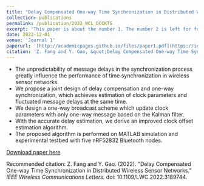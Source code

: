 ```yaml
---
title: "Delay Compensated One-way Time Synchronization in Distributed Wireless Sensor Networks"
collection: publications
permalink: /publication/2022_WCL_DCCKTS
excerpt: 'This paper is about the number 1. The number 2 is left for future work.'
date: 2022-12-01
venue: 'Journal 1'
paperurl: '[http://academicpages.github.io/files/paper1.pdf](https://ieeexplore.ieee.org/document/9825722)'
citation: 'Z. Fang and Y. Gao, &quot;Delay Compensated One-way Time Synchronization in Distributed Wireless Sensor Networks.&quot; <i>IEEE Wireless Communications Letters</i>. doi: 10.1109/LWC.2022.3189744.'
---
```


- The unpredictability of message delays in the synchronization process greatly influence the performance of time synchronization in wireless sensor networks.
- We propose a joint design of delay compensation and one-way synchronization, which achieves estimation of clock parameters and fluctuated message delays at the same time.
- We design a one-way broadcast scheme which update clock parameters with only one-way message based on the Kalman filter.
- With the accurate delay estimation, we derive an improved clock offset estimation algorithm.
- The proposed algorithm is performed on MATLAB simulation and experimental testbed with five nRF52832 Bluetooth nodes.


[Download paper here]([http://academicpages.github.io/files/paper1.pdf](https://ieeexplore.ieee.org/document/9825722))

Recommended citation: Z. Fang and Y. Gao. (2022). "Delay Compensated One-way Time Synchronization in Distributed Wireless Sensor Networks." <i>IEEE Wireless Communications Letters</i>. doi: 10.1109/LWC.2022.3189744.
